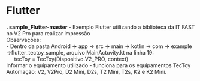 # Flutter
<p><b>. sample_Flutter-master</b> - Exemplo Flutter utilizando a biblioteca da IT FAST no V2 Pro para realizar impressão<br>
Observações: <br>
- Dentro da pasta Android -> app -> src -> main -> kotlin -> com -> example ->flutter_tectoy_sample, arquivo MainActuvity.kt
na linha 19:<br>
&ensp;&ensp;&ensp;tecToy = TecToy(Dispositivo.V2_PRO, context)<br>
Informar o equipamento utilizado - funciona para os equipamentos TecToy Automação: V2, V2Pro, D2 Mini, D2s, T2 Mini, T2s, K2 e K2 Mini.<br></p>

<br>
